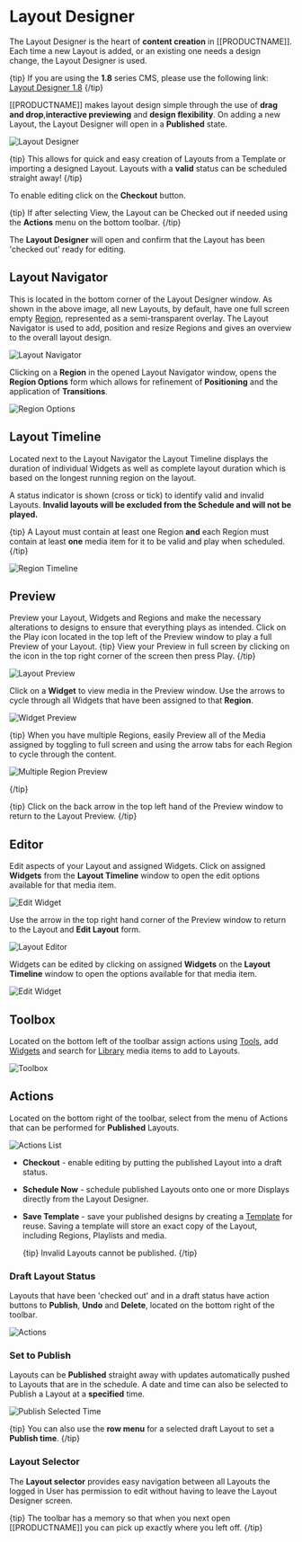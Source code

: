 <!--toc=layouts-->

# Layout Designer

The Layout Designer is the heart of **content creation** in [[PRODUCTNAME]]. Each time a new Layout is added, or an existing one needs a design change, the Layout Designer is used.

{tip}
If you are using the **1.8** series CMS, please use the following link: [Layout Designer 1.8](layouts_designer_1.8.html)
{/tip}

[[PRODUCTNAME]] makes layout design simple through the use of **drag and drop**,**interactive previewing** and **design flexibility**. On adding a new Layout, the Layout Designer will open in a **Published** state.

![Layout Designer](img/v2_layouts_designer_first_load.png)

{tip}
This allows for quick and easy creation of Layouts from a Template or importing a designed Layout.
Layouts with a **valid** status can be scheduled straight away!
{/tip}

To enable editing click on the **Checkout** button.

{tip}
If after selecting View, the Layout can be Checked out if needed using the **Actions** menu on the bottom toolbar.
{/tip}

The **Layout Designer** will open and confirm that the Layout has been 'checked out' ready for editing.

## Layout Navigator

This is located in the bottom corner of the Layout Designer window. As shown in the above image, all new Layouts, by default, have one full screen empty [Region](layouts_regions.html), represented as a semi-transparent overlay.  The Layout Navigator is used to add, position and resize Regions and gives an overview to the overall layout design.

![Layout Navigator](img/v2_layouts_layout_navigator.png)

Clicking on a **Region** in the opened Layout Navigator window, opens the **Region Options** form which allows for refinement of  **Positioning** and the application of **Transitions**.

![Region Options](img/v2_layout_designer_region_options_form.png)



## Layout Timeline

Located next to the Layout Navigator the Layout Timeline displays the duration of individual Widgets as well as complete layout duration which is based on the longest running region on the layout.

A status indicator is shown (cross or tick) to identify valid and invalid Layouts.  **Invalid layouts will be excluded from the Schedule and will not be played.**

{tip}
A Layout must contain at least one Region **and** each Region must contain at least **one** media item for it to be valid and play when scheduled.
{/tip}

![Region Timeline](img/v2_layouts_region_timeline.png)

## Preview

Preview your Layout, Widgets and Regions and make the necessary alterations to designs to ensure that everything plays as intended.  Click on the Play icon located in the top left of the Preview window to play a full Preview of your Layout. 
{tip}
View your Preview in full screen by clicking on the icon in the top right corner of the screen then press Play.
{/tip}

![Layout Preview](img/v2_layouts_layout_preview.png)

Click on a **Widget** to view media in the Preview window. Use the arrows to cycle through all Widgets that have been assigned to that **Region**.

![Widget Preview](img/v2_layouts_widget_preview.png)



{tip}
When you have multiple Regions, easily Preview all of the Media assigned by toggling to full screen and using the arrow tabs for each Region to cycle through the content.

![Multiple Region Preview](img/v2_layouts_multiple_region_preview.png)

{/tip}

{tip}
Click on the back arrow in the top left hand of the Preview window to return to the Layout Preview.
{/tip}

## Editor

Edit aspects of your Layout and assigned Widgets. Click on assigned **Widgets** from the **Layout Timeline** window to open the edit options available for that media item.

![Edit Widget](img/v2_layouts_edit_widget.png)

Use the arrow in the top right hand corner of the Preview window to return to the Layout and **Edit Layout** form.

![Layout Editor](img/v2_layouts_layout_editor.png)

Widgets can be edited by clicking on assigned **Widgets** on the **Layout Timeline** window to open the options available for that media item.

![Edit Widget](img/v2_layouts_edit_widget.png)

## Toolbox

Located on the bottom left of the toolbar assign actions using [Tools](layouts_tools.html), add  [Widgets](layouts_widgets.html) and search for [Library](media_library_search.html) media items to add to Layouts.

![Toolbox](img/v2_layouts_toolbox.png)

## Actions

Located on the bottom right of the toolbar, select from the menu of Actions that can be performed for **Published** Layouts.

![Actions List](img/v2_layouts_actions_list.png)



- **Checkout**  - enable editing by putting the published Layout into a draft status.

- **Schedule Now**  - schedule published Layouts onto one or more Displays directly from the Layout Designer.

- **Save Template** - save your published designs by creating a [Template](layouts_templates.html) for reuse. Saving a template will store an exact copy of the Layout, including Regions, Playlists and media.

  {tip}
  Invalid Layouts cannot be published.
  {/tip}

### Draft Layout Status

Layouts that have been 'checked out' and in a draft status have action buttons to **Publish**, **Undo** and **Delete**, located on the bottom right of the toolbar.

 ![Actions](img/v2_layouts_designer_actions.png)

### Set to Publish

Layouts can be **Published** straight away with updates automatically pushed to Layouts that are in the schedule. A date and time can also be selected to Publish a Layout at a **specified** time.

![Publish Selected Time](img/v2_layouts_publish_selected_time.png)

{tip}
You can also use the **row menu** for a selected draft Layout to set a **Publish time**.
{/tip}

### Layout Selector

The **Layout selector** provides easy navigation between all Layouts the logged in User has permission to edit without having to leave the Layout Designer screen.

{tip}
The toolbar has a memory so that when you next open [[PRODUCTNAME]] you can pick up exactly where you left off.
{/tip}